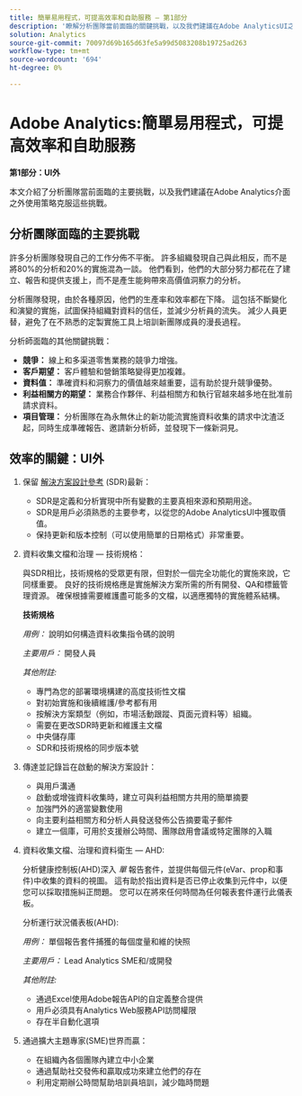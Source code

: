 ```yaml
---
title: 簡單易用程式，可提高效率和自助服務 — 第1部分
description: '瞭解分析團隊當前面臨的關鍵挑戰，以及我們建議在Adobe AnalyticsUI之外使用策略克服這些挑戰。 '
solution: Analytics
source-git-commit: 70097d69b165d63fe5a99d5083208b19725ad263
workflow-type: tm+mt
source-wordcount: '694'
ht-degree: 0%

---
```


# Adobe Analytics:簡單易用程式，可提高效率和自助服務

**第1部分：UI外**

本文介紹了分析團隊當前面臨的主要挑戰，以及我們建議在Adobe Analytics介面之外使用策略克服這些挑戰。

## 分析團隊面臨的主要挑戰

許多分析團隊發現自己的工作分佈不平衡。 許多組織發現自己與此相反，而不是將80%的分析和20%的實施混為一談。 他們看到，他們的大部分努力都花在了建立、報告和提供支援上，而不是產生能夠帶來高價值洞察力的分析。

分析團隊發現，由於各種原因，他們的生產率和效率都在下降。 這包括不斷變化和演變的實施，試圖保持組織對資料的信任，並減少分析員的流失。 減少人員更替，避免了在不熟悉的定製實施工具上培訓新團隊成員的漫長過程。

分析師面臨的其他關鍵挑戰：

* **競爭：** 線上和多渠道零售業務的競爭力增強。
* **客戶期望：** 客戶體驗和營銷策略變得更加複雜。
* **資料值：** 準確資料和洞察力的價值越來越重要，這有助於提升競爭優勢。
* **利益相關方的期望：** 業務合作夥伴、利益相關方和執行官越來越多地在批准前請求資料。
* **項目管理：** 分析團隊在為永無休止的新功能流實施資料收集的請求中沈渣泛起，同時生成準確報告、邀請新分析師，並發現下一條新洞見。

## 效率的關鍵：UI外

1. 保留 [解決方案設計參考](/help/implementation/implementation-basics/creating-and-maintaining-an-sdr.md) (SDR)最新：

   * SDR是定義和分析實現中所有變數的主要真相來源和預期用途。
   * SDR是用戶必須熟悉的主要參考，以從您的Adobe AnalyticsUI中獲取價值。
   * 保持更新和版本控制（可以使用簡單的日期格式）非常重要。

1. 資料收集文檔和治理 — 技術規格：

   與SDR相比，技術規格的受眾更有限，但對於一個完全功能化的實施來說，它同樣重要。 良好的技術規格應是實施解決方案所需的所有開發、QA和標籤管理資源。 確保根據需要維護盡可能多的文檔，以適應獨特的實施體系結構。

   **技術規格**

   _用例：_ 說明如何構造資料收集指令碼的說明

   _主要用戶：_ 開發人員

   _其他附註:_

   * 專門為您的部署環境構建的高度技術性文檔
   * 對初始實施和後續維護/參考都有用
   * 按解決方案類型（例如，市場活動跟蹤、頁面元資料等）組織。
   * 需要在更改SDR時更新和維護主文檔
   * 中央儲存庫
   * SDR和技術規格的同步版本號

1. 傳達並記錄旨在啟動的解決方案設計：

   * 與用戶溝通
   * 啟動或增強資料收集時，建立可與利益相關方共用的簡單摘要
   * 加強門外的適當變數使用
   * 向主要利益相關方和分析人員發送發佈公告摘要電子郵件
   * 建立一個庫，可用於支援辦公時間、團隊啟用會議或特定團隊的入職

1. 資料收集文檔、治理和資料衛生 — AHD:

   分析健康控制板(AHD)深入 _單_ 報告套件，並提供每個元件(eVar、prop和事件)中收集的資料的視圖。 這有助於指出資料是否已停止收集到元件中，以便您可以採取措施糾正問題。 您可以在將來任何時間為任何報表套件運行此儀表板。

   分析運行狀況儀表板(AHD):

   _用例：_ 單個報告套件捕獲的每個度量和維的快照

   _主要用戶：_ Lead Analytics SME和/或開發

   _其他附註:_
   * 通過Excel使用Adobe報告API的自定義整合提供
   * 用戶必須具有Analytics Web服務API訪問權限
   * 存在半自動化選項

1. 通過擴大主題專家(SME)世界而贏：

   * 在組織內各個團隊內建立中小企業
   * 通過幫助社交發佈和贏取成功來建立他們的存在
   * 利用定期辦公時間幫助培訓員培訓，減少臨時問題

